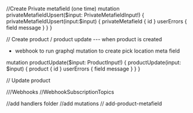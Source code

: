 
//Create Private metafield (one time)
mutation privateMetafieldUpsert($input: PrivateMetafieldInput!) {
  privateMetafieldUpsert(input:$input) {
    privateMetafield {
      id
    }
    userErrors {
      field
      message
    }
  }
}


// Create product / product update --- when product is created
- webhook to run graphql mutation to create pick location meta field

mutation productUpdate($input: ProductInput!) {
  productUpdate(input: $input) {
    product {
      id
    }
    userErrors {
      field
      message
    }
  }
}




// Update product



///Webhooks
//WebhookSubscriptionTopics



//add handlers folder
//add mutations
// add-product-metafield